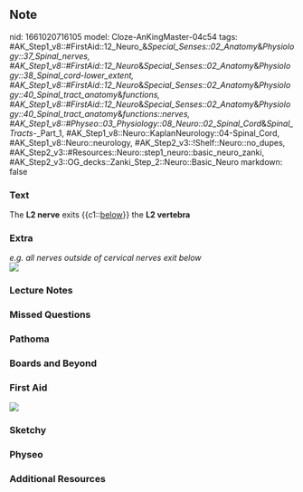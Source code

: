 ## Note
nid: 1661020716105
model: Cloze-AnKingMaster-04c54
tags: #AK_Step1_v8::#FirstAid::12_Neuro_&_Special_Senses::02_Anatomy_&_Physiology::37_Spinal_nerves, #AK_Step1_v8::#FirstAid::12_Neuro_&_Special_Senses::02_Anatomy_&_Physiology::38_Spinal_cord_-_lower_extent, #AK_Step1_v8::#FirstAid::12_Neuro_&_Special_Senses::02_Anatomy_&_Physiology::40_Spinal_tract_anatomy_&_functions, #AK_Step1_v8::#FirstAid::12_Neuro_&_Special_Senses::02_Anatomy_&_Physiology::40_Spinal_tract_anatomy_&_functions::nerves, #AK_Step1_v8::#Physeo::03_Physiology::08_Neuro::02_Spinal_Cord_&_Spinal_Tracts_-_Part_1, #AK_Step1_v8::Neuro::KaplanNeurology::04-Spinal_Cord, #AK_Step1_v8::Neuro::neurology, #AK_Step2_v3::!Shelf::Neuro::no_dupes, #AK_Step2_v3::#Resources::Neuro::step1_neuro::basic_neuro_zanki, #AK_Step2_v3::OG_decks::Zanki_Step_2::Neuro::Basic_Neuro
markdown: false

### Text
<div>
  <div>
    The <b>L2 nerve</b> exits {{c1::<u>below</u>}} the <b>L2
    vertebra</b>
  </div>
</div>

### Extra
<div>
  <i>e.g. all nerves outside of cervical nerves exit below</i>
</div>
<div><img src="paste-282127811740066.jpg"></div>

### Lecture Notes


### Missed Questions


### Pathoma


### Boards and Beyond


### First Aid
<img src="tmpc6rbX1.png">

### Sketchy


### Physeo


### Additional Resources

